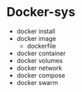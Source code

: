 # Docker-sys

 - docker install
 - docker image
     - dockerfile
 - docker container
 - docker volumes
 - docker network
 - docker compose
 - docker swarm

